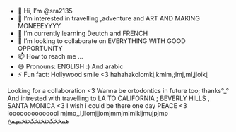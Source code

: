 - 👋 Hi, I’m @sra2135
- 👀 I’m interested in travelling ,adventure and ART AND MAKING MONEEEYYYY
- 🌱 I’m currently learning Deutch and FRENCH
- 💞️ I’m looking to collaborate on EVERYTHING WITH GOOD OPPORTUNITY
- 📫 How to reach me ...
- 😄 Pronouns: ENGLISH :) And arabic
- ⚡ Fun fact: Hollywood smile <3 hahahakolomkj,kmlm,;lmj,ml,jloikjj

<!--- love listening to muisic
sira2135/sira2135 is a ✨ special ✨ repository because its `README.md` (this file) appears on your GitHub profile.
You can click the Preview link to take a look at your changes.
--->
Looking for a collaboration <3
Wanna be ortodontics in future too; thanks°_°
And intrested with travelling to LA TO CALIFORNIA ; BEVERLY HILLS , SANTA MONICA <3 I wish i could be there one day PEACE <3
loooooooooooool
mjmo,,l,llomjjjomjmmjmlmlkljmujpjmp
همخخكحتختخكحتخمهمخ

